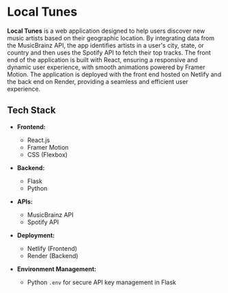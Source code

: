 # Local Tunes

**Local Tunes** is a web application designed to help users discover new music artists based on their geographic location. By integrating data from the MusicBrainz API, the app identifies artists in a user's city, state, or country and then uses the Spotify API to fetch their top tracks. The front end of the application is built with React, ensuring a responsive and dynamic user experience, with smooth animations powered by Framer Motion. The application is deployed with the front end hosted on Netlify and the back end on Render, providing a seamless and efficient user experience.

## Tech Stack

- **Frontend:**
  - React.js
  - Framer Motion
  - CSS (Flexbox)

- **Backend:**
  - Flask
  - Python

- **APIs:**
  - MusicBrainz API
  - Spotify API

- **Deployment:**
  - Netlify (Frontend)
  - Render (Backend)

- **Environment Management:**
  - Python `.env` for secure API key management in Flask
